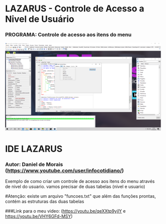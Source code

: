 # LAZARUS - Controle de Acesso a Nivel de Usuário
### PROGRAMA: Controle de acesso aos itens do menu

![Daniel de Morais - Infocotidiano](./imagem.PNG)

# IDE LAZARUS

### Autor: Daniel de Morais (https://www.youtube.com/user/infocotidiano/)

Exemplo de como criar um controle de acesso aos itens do menu através de nivel do usuario.
vamos precisar de duas tabelas (nivel e usuario)<br>

#Atenção: existe um arquivo "funcoes.txt" que além das funções prontas, contém as estruturas das duas tabelas

###Link para o meu video: (https://youtu.be/qeXXtp9yjlY e https://youtu.be/VHY6GFd-MSY)
